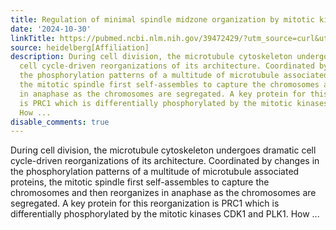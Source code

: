 ```yaml
---
title: Regulation of minimal spindle midzone organization by mitotic kinases
date: '2024-10-30'
linkTitle: https://pubmed.ncbi.nlm.nih.gov/39472429/?utm_source=curl&utm_medium=rss&utm_campaign=pubmed-2&utm_content=1FakS-2QOkCT8HsMOQP1bCRQ4YzyumYOmxmF0moLsQ3dFB1E9V&fc=20220326224207&ff=20241030210344&v=2.18.0.post9+e462414
source: heidelberg[Affiliation]
description: During cell division, the microtubule cytoskeleton undergoes dramatic
  cell cycle-driven reorganizations of its architecture. Coordinated by changes in
  the phosphorylation patterns of a multitude of microtubule associated proteins,
  the mitotic spindle first self-assembles to capture the chromosomes and then reorganizes
  in anaphase as the chromosomes are segregated. A key protein for this reorganization
  is PRC1 which is differentially phosphorylated by the mitotic kinases CDK1 and PLK1.
  How ...
disable_comments: true
---
```

During cell division, the microtubule cytoskeleton undergoes dramatic cell cycle-driven reorganizations of its architecture. Coordinated by changes in the phosphorylation patterns of a multitude of microtubule associated proteins, the mitotic spindle first self-assembles to capture the chromosomes and then reorganizes in anaphase as the chromosomes are segregated. A key protein for this reorganization is PRC1 which is differentially phosphorylated by the mitotic kinases CDK1 and PLK1. How ...